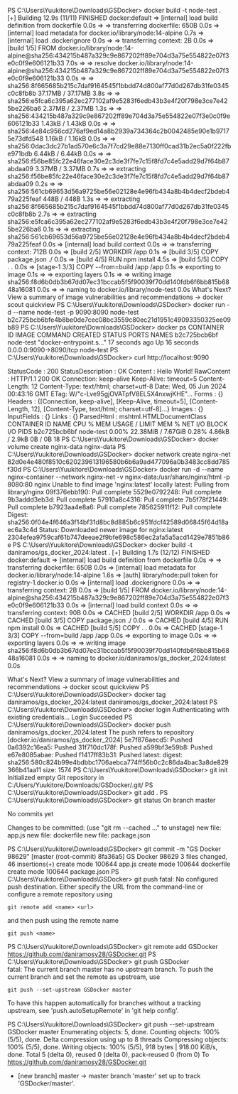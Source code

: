 PS C:\Users\Yuukitore\Downloads\GSDocker> docker build -t node-test .
[+] Building 12.9s (11/11) FINISHED                                                                                                  docker:default
 => [internal] load build definition from dockerfile                                                                                           0.0s
 => => transferring dockerfile: 650B                                                                                                           0.0s
 => [internal] load metadata for docker.io/library/node:14-alpine                                                                              0.7s
 => [internal] load .dockerignore                                                                                                              0.0s
 => => transferring context: 2B                                                                                                                0.0s
 => [build 1/5] FROM docker.io/library/node:14-alpine@sha256:434215b487a329c9e867202ff89e704d3a75e554822e07f3e0c0f9e606121b33                  7.0s
 => => resolve docker.io/library/node:14-alpine@sha256:434215b487a329c9e867202ff89e704d3a75e554822e07f3e0c0f9e606121b33                        0.0s
 => => sha256:8f665685b215c7daf9164545f1bbdd74d800af77d0d267db31fe0345c0c8fb8b 37.17MB / 37.17MB                                               3.8s
 => => sha256:e5fca6c395a62ec277102af9e5283f6edb43b3e4f20f798e3ce7e425be226ba6 2.37MB / 2.37MB                                                 1.3s
 => => sha256:434215b487a329c9e867202ff89e704d3a75e554822e07f3e0c0f9e606121b33 1.43kB / 1.43kB                                                 0.0s
 => => sha256:4e84c956cd276af9ed14a8b2939a734364c2b0042485e90e1b97175e73dfd548 1.16kB / 1.16kB                                                 0.0s
 => => sha256:0dac3dc27b1ad570e6c3a7f7cd29e88e7130ff0cad31b2ec5a0f222fbe971bdb 6.44kB / 6.44kB                                                 0.0s 
 => => sha256:f56be85fc22e46face30e2c3de3f7fe7c15f8fd7c4e5add29d7f64b87abdaa09 3.37MB / 3.37MB                                                 0.7s 
 => => extracting sha256:f56be85fc22e46face30e2c3de3f7fe7c15f8fd7c4e5add29d7f64b87abdaa09                                                      0.2s 
 => => sha256:561cb69653d56a9725be56e02128e4e96fb434a8b4b4decf2bdeb479a225feaf 448B / 448B                                                     1.3s 
 => => extracting sha256:8f665685b215c7daf9164545f1bbdd74d800af77d0d267db31fe0345c0c8fb8b                                                      2.7s 
 => => extracting sha256:e5fca6c395a62ec277102af9e5283f6edb43b3e4f20f798e3ce7e425be226ba6                                                      0.1s 
 => => extracting sha256:561cb69653d56a9725be56e02128e4e96fb434a8b4b4decf2bdeb479a225feaf                                                      0.0s 
 => [internal] load build context                                                                                                              0.0s
 => => transferring context: 712B                                                                                                              0.0s 
 => [build 2/5] WORKDIR /app                                                                                                                   0.1s 
 => [build 3/5] COPY package.json ./                                                                                                           0.0s 
 => [build 4/5] RUN npm install                                                                                                                4.5s 
 => [build 5/5] COPY . .                                                                                                                       0.0s 
 => [stage-1 3/3] COPY --from=build /app /app                                                                                                  0.1s
 => exporting to image                                                                                                                         0.1s 
 => => exporting layers                                                                                                                        0.1s 
 => => writing image sha256:f8d6b0db3b67dd07ec31bccab5f5f90039f70dd140fdb6f6bb815b6848a16081                                                   0.0s 
 => => naming to docker.io/library/node-test                                                                                                   0.0s 
                                                                                                                                                    What's Next?                                                                                                                                          View a summary of image vulnerabilities and recommendations → docker scout quickview                                                              PS C:\Users\Yuukitore\Downloads\GSDocker> docker run -d --name node-test -p 9090:8090 node-test                                                     
b2c725bcb6bfe4b8be0de7cec08bc3559c80ec21d1951c49093350325ee09b89
PS C:\Users\Yuukitore\Downloads\GSDocker> docker ps
CONTAINER ID   IMAGE       COMMAND                  CREATED          STATUS          PORTS                    NAMES
b2c725bcb6bf   node-test   "docker-entrypoint.s…"   17 seconds ago   Up 16 seconds   0.0.0.0:9090->8090/tcp   node-test
PS C:\Users\Yuukitore\Downloads\GSDocker> curl http://localhost:9090


StatusCode        : 200
StatusDescription : OK
Content           : Hello World!
RawContent        : HTTP/1.1 200 OK
                    Connection: keep-alive
                    Keep-Alive: timeout=5
                    Content-Length: 12
                    Content-Type: text/html; charset=utf-8
                    Date: Wed, 05 Jun 2024 00:43:16 GMT
                    ETag: W/"c-Lve95gjOVATpfV8EL5X4nxwjKHE"...
Forms             : {}
Headers           : {[Connection, keep-alive], [Keep-Alive, timeout=5], [Content-Length, 12], [Content-Type, text/html; charset=utf-8]...}
Images            : {}
InputFields       : {}
Links             : {}
ParsedHtml        : mshtml.HTMLDocumentClass
CONTAINER ID   NAME        CPU %     MEM USAGE / LIMIT    MEM %     NET I/O          BLOCK I/O   PIDS
b2c725bcb6bf   node-test   0.00%     22.38MiB / 7.67GiB   0.28%     4.86kB / 2.9kB   0B / 0B     18
PS C:\Users\Yuukitore\Downloads\GSDocker> docker volume create nginx-data
nginx-data
PS C:\Users\Yuukitore\Downloads\GSDocker> docker network create nginx-net
82d0e4e480f8510c620239613196580b6b6a9ad477096a0b3483cc8dd785f30d
PS C:\Users\Yuukitore\Downloads\GSDocker> docker run -d --name nginx-container --network nginx-net -v nginx-data:/usr/share/nginx/html -p 8080:80 nginx
Unable to find image 'nginx:latest' locally
latest: Pulling from library/nginx
09f376ebb190: Pull complete
5529e0792248: Pull complete
9b3addd3eb3d: Pull complete
57910a8c4316: Pull complete
7b5f78f21449: Pull complete 
b7923aa4e8a6: Pull complete
785625911f12: Pull complete
Digest: sha256:0f04e4f646a3f14bf31d8bc8d885b6c951fdcf42589d06845f64d18aec6a3c4d
Status: Downloaded newer image for nginx:latest
2304efea9759caf61b747deeae2f9bfe698c586ec2afa5a5acd1429e7851b86e
PS C:\Users\Yuukitore\Downloads\GSDocker> docker build -t daniramos/gs_docker_2024:latest .
[+] Building 1.7s (12/12) FINISHED                                                                                                   docker:default
 => [internal] load build definition from dockerfile                                                                                           0.0s
 => => transferring dockerfile: 650B                                                                                                           0.0s 
 => [internal] load metadata for docker.io/library/node:14-alpine                                                                              1.6s 
 => [auth] library/node:pull token for registry-1.docker.io                                                                                    0.0s
 => [internal] load .dockerignore                                                                                                              0.0s
 => => transferring context: 2B                                                                                                                0.0s 
 => [build 1/5] FROM docker.io/library/node:14-alpine@sha256:434215b487a329c9e867202ff89e704d3a75e554822e07f3e0c0f9e606121b33                  0.0s 
 => [internal] load build context                                                                                                              0.0s 
 => => transferring context: 90B                                                                                                               0.0s 
 => CACHED [build 2/5] WORKDIR /app                                                                                                            0.0s 
 => CACHED [build 3/5] COPY package.json ./                                                                                                    0.0s 
 => CACHED [build 4/5] RUN npm install                                                                                                         0.0s 
 => CACHED [build 5/5] COPY . .                                                                                                                0.0s 
 => CACHED [stage-1 3/3] COPY --from=build /app /app                                                                                           0.0s 
 => exporting to image                                                                                                                         0.0s 
 => => exporting layers                                                                                                                        0.0s 
 => => writing image sha256:f8d6b0db3b67dd07ec31bccab5f5f90039f70dd140fdb6f6bb815b6848a16081                                                   0.0s 
 => => naming to docker.io/daniramos/gs_docker_2024:latest                                                                                     0.0s 

What's Next?
  View a summary of image vulnerabilities and recommendations → docker scout quickview
PS C:\Users\Yuukitore\Downloads\GSDocker> docker tag daniramos/gs_docker_2024:latest daniramos/gs_docker_2024:latest
PS C:\Users\Yuukitore\Downloads\GSDocker> docker login
Authenticating with existing credentials...
Login Succeeded
PS C:\Users\Yuukitore\Downloads\GSDocker> docker push daniramos/gs_docker_2024:latest
The push refers to repository [docker.io/daniramos/gs_docker_2024]
5e7f876aecd5: Pushed
0a6392c16ea5: Pushed
31f710dc178f: Pushed
a599bf3e59b8: Pushed
e67e8085abae: Pushed
f1417ff83b31: Pushed
latest: digest: sha256:580c824b99e4bdbbc1706aebca774ff56b0c2c86da4bac3a8de829366b41aa11 size: 1574
PS C:\Users\Yuukitore\Downloads\GSDocker> git init
Initialized empty Git repository in C:/Users/Yuukitore/Downloads/GSDocker/.git/
PS C:\Users\Yuukitore\Downloads\GSDocker> git add .
PS C:\Users\Yuukitore\Downloads\GSDocker> git status
On branch master

No commits yet

Changes to be committed:
  (use "git rm --cached <file>..." to unstage)
        new file:   app.js
        new file:   dockerfile
        new file:   package.json

PS C:\Users\Yuukitore\Downloads\GSDocker> git commit -m "GS Docker 98629"
[master (root-commit) 8fa36a5] GS Docker 98629
 3 files changed, 46 insertions(+)
 create mode 100644 app.js
 create mode 100644 dockerfile
 create mode 100644 package.json
PS C:\Users\Yuukitore\Downloads\GSDocker> git push
fatal: No configured push destination.
Either specify the URL from the command-line or configure a remote repository using

    git remote add <name> <url>

and then push using the remote name

    git push <name>

PS C:\Users\Yuukitore\Downloads\GSDocker> git remote add GSDocker https://github.com/daniramosy28/GSDocker.git
PS C:\Users\Yuukitore\Downloads\GSDocker> git push GSDocker                                                   
fatal: The current branch master has no upstream branch.
To push the current branch and set the remote as upstream, use

    git push --set-upstream GSDocker master

To have this happen automatically for branches without a tracking
upstream, see 'push.autoSetupRemote' in 'git help config'.

PS C:\Users\Yuukitore\Downloads\GSDocker> git push --set-upstream GSDocker master
Enumerating objects: 5, done.
Counting objects: 100% (5/5), done.
Delta compression using up to 8 threads
Compressing objects: 100% (5/5), done.
Writing objects: 100% (5/5), 918 bytes | 918.00 KiB/s, done.
Total 5 (delta 0), reused 0 (delta 0), pack-reused 0 (from 0)
To https://github.com/daniramosy28/GSDocker.git
 * [new branch]      master -> master
branch 'master' set up to track 'GSDocker/master'.

